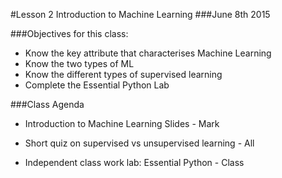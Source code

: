 #Lesson 2 Introduction to Machine Learning
###June 8th 2015

###Objectives for this class:

- Know the key attribute that characterises Machine Learning
- Know the two types of ML
- Know the different types of supervised learning
- Complete the Essential Python Lab

###Class Agenda

- Introduction to Machine Learning Slides - Mark
- Short quiz on supervised vs unsupervised learning - All

- Independent class work lab: Essential Python - Class
